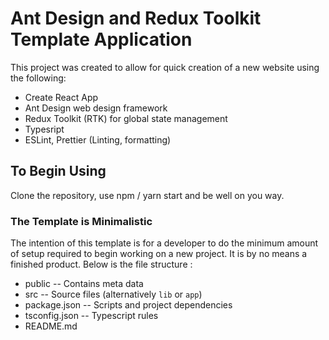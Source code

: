 # Ant Design and Redux Toolkit Template Application

This project was created to allow for quick creation of a new website using the following:

- Create React App
- Ant Design web design framework
- Redux Toolkit (RTK) for global state management
- Typesript
- ESLint, Prettier (Linting, formatting)

## To Begin Using

Clone the repository, use npm / yarn start and be well on you way.

### The Template is Minimalistic

The intention of this template is for a developer to do the minimum amount of setup required 
to begin working on a new project. It is by no means a finished product. Below is the file structure :



- public                  -- Contains meta data
- src                     -- Source files (alternatively `lib` or `app`)
- package.json            -- Scripts and project dependencies 
- tsconfig.json           -- Typescript rules 
- README.md


